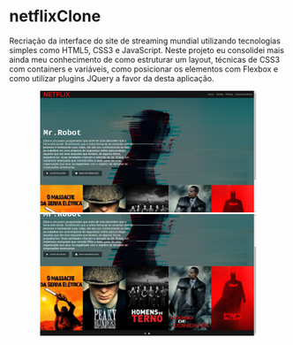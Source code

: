 # netflixClone
Recriação da interface do site de streaming mundial utilizando tecnologias simples como HTML5, CSS3 e JavaScript. Neste projeto eu consolidei mais ainda meu conhecimento de como estruturar um layout, técnicas de CSS3 com containers e variáveis, como posicionar os elementos com Flexbox e como utilizar plugins JQuery a favor da desta aplicação.
<div align="center">
  <a href="https://github.com/Victor160197">
  <img height="220em" src="img/prototipo1.png"/>
  <img height="220em" src="img/prototipo2.png"/>
</div>
  
